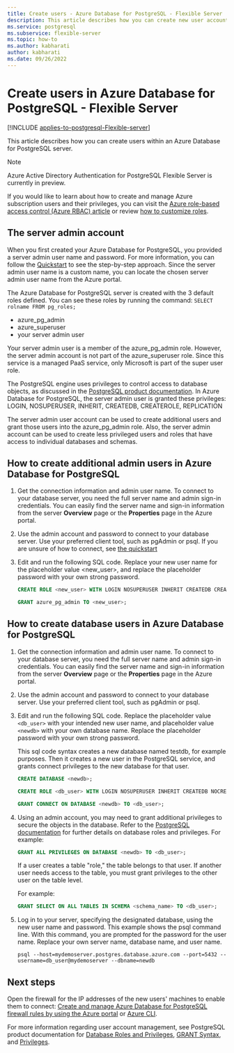 ```yaml
---
title: Create users - Azure Database for PostgreSQL - Flexible Server
description: This article describes how you can create new user accounts to interact with an Azure Database for PostgreSQL - Flexible Server.
ms.service: postgresql
ms.subservice: flexible-server
ms.topic: how-to
ms.author: kabharati
author: kabharati
ms.date: 09/26/2022
---
```


# Create users in Azure Database for PostgreSQL - Flexible Server

[!INCLUDE [applies-to-postgresql-Flexible-server](../includes/applies-to-postgresql-Flexible-server.md)]

This article describes how you can create users within an Azure Database for PostgreSQL server.

> [!NOTE]
> Azure Active Directory Authentication for PostgreSQL Flexible Server is currently in preview.

If you would like to learn about how to create and manage Azure subscription users and their privileges, you can visit the [Azure role-based access control (Azure RBAC) article](../../role-based-access-control/built-in-roles.md) or review [how to customize roles](../../role-based-access-control/custom-roles.md).

## The server admin account

When you first created your Azure Database for PostgreSQL, you provided a server admin user name and password. For more information, you can follow the [Quickstart](quickstart-create-server-portal.md) to see the step-by-step approach. Since the server admin user name is a custom name, you can locate the chosen server admin user name from the Azure portal.

The Azure Database for PostgreSQL server is created with the 3 default roles defined. You can see these roles by running the command: `SELECT rolname FROM pg_roles;`

- azure_pg_admin
- azure_superuser
- your server admin user

Your server admin user is a member of the azure_pg_admin role. However, the server admin account is not part of the azure_superuser role. Since this service is a managed PaaS service, only Microsoft is part of the super user role.

The PostgreSQL engine uses privileges to control access to database objects, as discussed in the [PostgreSQL product documentation](https://www.postgresql.org/docs/current/static/sql-createrole.html). In Azure Database for PostgreSQL, the server admin user is granted these privileges:
  LOGIN, NOSUPERUSER, INHERIT, CREATEDB, CREATEROLE, REPLICATION

The server admin user account can be used to create additional users and grant those users into the azure_pg_admin role. Also, the server admin account can be used to create less privileged users and roles that have access to individual databases and schemas.

## How to create additional admin users in Azure Database for PostgreSQL

1. Get the connection information and admin user name.
   To connect to your database server, you need the full server name and admin sign-in credentials. You can easily find the server name and sign-in information from the server **Overview** page or the **Properties** page in the Azure portal.

2. Use the admin account and password to connect to your database server. Use your preferred client tool, such as pgAdmin or psql.
   If you are unsure of how to connect, see [the quickstart](./quickstart-create-server-portal.md)

3. Edit and run the following SQL code. Replace your new user name for the placeholder value <new_user>, and replace the placeholder password with your own strong password.

   ```sql
   CREATE ROLE <new_user> WITH LOGIN NOSUPERUSER INHERIT CREATEDB CREATEROLE NOREPLICATION PASSWORD '<StrongPassword!>';

   GRANT azure_pg_admin TO <new_user>;
   ```

## How to create database users in Azure Database for PostgreSQL

1. Get the connection information and admin user name.
   To connect to your database server, you need the full server name and admin sign-in credentials. You can easily find the server name and sign-in information from the server **Overview** page or the **Properties** page in the Azure portal.

2. Use the admin account and password to connect to your database server. Use your preferred client tool, such as pgAdmin or psql.

3. Edit and run the following SQL code. Replace the placeholder value `<db_user>` with your intended new user name, and placeholder value `<newdb>` with your own database name. Replace the placeholder password with your own strong password.

   This sql code syntax creates a new database named testdb, for example purposes. Then it creates a new user in the PostgreSQL service, and grants connect privileges to the new database for that user.

   ```sql
   CREATE DATABASE <newdb>;

   CREATE ROLE <db_user> WITH LOGIN NOSUPERUSER INHERIT CREATEDB NOCREATEROLE NOREPLICATION PASSWORD '<StrongPassword!>';

   GRANT CONNECT ON DATABASE <newdb> TO <db_user>;
   ```

4. Using an admin account, you may need to grant additional privileges to secure the objects in the database. Refer to the [PostgreSQL documentation](https://www.postgresql.org/docs/current/static/ddl-priv.html) for further details on database roles and privileges. For example:

   ```sql
   GRANT ALL PRIVILEGES ON DATABASE <newdb> TO <db_user>;
   ```

   If a user creates a table "role," the table belongs to that user. If another user needs access to the table, you must grant privileges to the other user on the table level.

   For example:

    ```sql
    GRANT SELECT ON ALL TABLES IN SCHEMA <schema_name> TO <db_user>;
    ```

5. Log in to your server, specifying the designated database, using the new user name and password. This example shows the psql command line. With this command, you are prompted for the password for the user name. Replace your own server name, database name, and user name.

   ```shell
   psql --host=mydemoserver.postgres.database.azure.com --port=5432 --username=db_user@mydemoserver --dbname=newdb
   ```

## Next steps

Open the firewall for the IP addresses of the new users' machines to enable them to connect:
[Create and manage Azure Database for PostgreSQL firewall rules by using the Azure portal](how-to-manage-firewall-portal.md) or [Azure CLI](how-to-manage-firewall-cli.md).

For more information regarding user account management, see PostgreSQL product documentation for [Database Roles and Privileges](https://www.postgresql.org/docs/current/static/user-manag.html), [GRANT Syntax](https://www.postgresql.org/docs/current/static/sql-grant.html), and [Privileges](https://www.postgresql.org/docs/current/static/ddl-priv.html).
